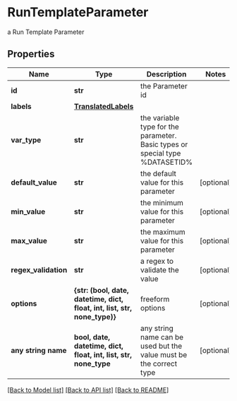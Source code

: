 # RunTemplateParameter

a Run Template Parameter

## Properties
Name | Type | Description | Notes
------------ | ------------- | ------------- | -------------
**id** | **str** | the Parameter id | 
**labels** | [**TranslatedLabels**](TranslatedLabels.md) |  | 
**var_type** | **str** | the variable type for the parameter. Basic types or special type %DATASETID% | 
**default_value** | **str** | the default value for this parameter | [optional] 
**min_value** | **str** | the minimum value for this parameter | [optional] 
**max_value** | **str** | the maximum value for this parameter | [optional] 
**regex_validation** | **str** | a regex to validate the value | [optional] 
**options** | **{str: (bool, date, datetime, dict, float, int, list, str, none_type)}** | freeform options | [optional] 
**any string name** | **bool, date, datetime, dict, float, int, list, str, none_type** | any string name can be used but the value must be the correct type | [optional]

[[Back to Model list]](../README.md#documentation-for-models) [[Back to API list]](../README.md#documentation-for-api-endpoints) [[Back to README]](../README.md)


